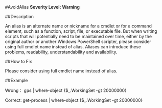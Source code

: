 #AvoidAlias 
**Severity Level: Warning**


##Description

An alias is an alternate name or nickname for a cmdlet or for a command element, such as a function, script, file, or executable file. But when writing scripts that will potentially need to be maintained over time, either by the original author or another Windows PowerShell scripter, please consider using full cmdlet name instead of alias. Aliases can introduce these problems, readability, understandability and availability.

##How to Fix

Please consider using full cmdlet name instead of alias. 

##Example

Wrong： gps | where-object {$_.WorkingSet -gt 20000000}

Correct: get-process | where-object {$_.WorkingSet -gt 20000000}
